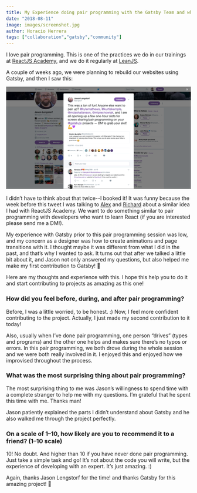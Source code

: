 ```yaml
---
title: My Experience doing pair programming with the Gatsby Team and why you should do it
date: "2018-08-11"
image: images/screenshot.jpg
author: Horacio Herrera
tags: ["collaboration","gatsby","community"]
---
```


I love pair programming. This is one of the practices we do in our trainings at [ReactJS Academy](https://reactjs.academy?utm_source=social&utm_medium=medium&utm_campaign=horacio-gatsby-post&utm_term=reactjs-academy), and we do it regularly at [LeanJS](https://leanjs.com?utm_source=social&utm_medium=medium&utm_campaign=horacio-gatsby-post&utm_term=leanjs).

A couple of weeks ago, we were planning to rebuild our websites using Gatsby, and then I saw this:

![Jason's Tweet](images/tweet.png)

I didn’t have to think about that twice--I booked it! It was funny because the week before this tweet I was talking to [Alex](https://twitter.com/alex_lobera) and [Richard](https://twitter.com/ric9176) about a similar idea I had with ReactJS Academy. We want to do something similar to pair programming with developers who want to learn React (if you are interested please send me a DM!).

My experience with Gatsby prior to this pair programming session was low, and my concern as a designer was how to create animations and page transitions with it. I thought maybe it was different from what I did in the past, and that’s why I wanted to ask. It turns out that after we talked a little bit about it, and Jason not only answered my questions, but also helped me make my first contribution to Gatsby! 🎉

Here are my thoughts and experience with this. I hope this help you to do it and start contributing to projects as amazing as this one!

### How did you feel before, during, and after pair programming?

Before, I was a little worried, to be honest. :) Now, I feel more confident contributing to the project. Actually, I just made my second contribution to it today!

Also, usually when I’ve done pair programming, one person “drives” (types and programs) and the other one helps and makes sure there’s no typos or errors. In this pair programming, we both drove during the whole session and we were both really involved in it. I enjoyed this and enjoyed how we improvised throughout the process.

### What was the most surprising thing about pair programming?

The most surprising thing to me was Jason’s willingness to spend time with a complete stranger to help me with my questions. I’m grateful that he spent this time with me. Thanks man!

Jason patiently explained the parts I didn’t understand about Gatsby and he also walked me through the project perfectly.

### On a scale of 1–10, how likely are you to recommend it to a friend? (1–10 scale)

10! No doubt. And higher than 10 if you have never done pair programming. Just take a simple task and go! It’s not about the code you will write, but the experience of developing with an expert. It’s just amazing. :)

Again, thanks Jason Lengstorf for the time! and thanks Gatsby for this amazing project! 🎉
